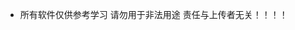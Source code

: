 - 所有软件仅供参考学习 请勿用于非法用途 责任与上传者无关！！！！

<!---
saozh1LanG/saozh1LanG is a ✨ special ✨ repository because its `README.md` (this file) appears on your GitHub profile.
You can click the Preview link to take a look at your changes.
--->
